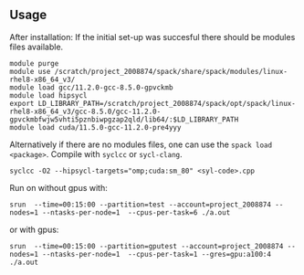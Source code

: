 ## Usage
After installation:
If the initial set-up was succesful there should be modules files available. 

```
module purge
module use /scratch/project_2008874/spack/share/spack/modules/linux-rhel8-x86_64_v3/
module load gcc/11.2.0-gcc-8.5.0-gpvckmb 
module load hipsycl
export LD_LIBRARY_PATH=/scratch/project_2008874/spack/opt/spack/linux-rhel8-x86_64_v3/gcc-8.5.0/gcc-11.2.0-gpvckmbfwjw5vhti5pznbiwpgzap2qld/lib64/:$LD_LIBRARY_PATH
module load cuda/11.5.0-gcc-11.2.0-pre4yyy 
```
Alternatively if there are no modules files, one can use the `spack load <package>`. 
Compile with `syclcc` or `sycl-clang`. 
```
syclcc -O2 --hipsycl-targets="omp;cuda:sm_80" <syl-code>.cpp
```
Run on without gpus  with:
```
srun  --time=00:15:00 --partition=test --account=project_2008874 --nodes=1 --ntasks-per-node=1  --cpus-per-task=6 ./a.out
```
or with gpus:
```
srun  --time=00:15:00 --partition=gputest --account=project_2008874 --nodes=1 --ntasks-per-node=1  --cpus-per-task=1 --gres=gpu:a100:4 ./a.out
```
